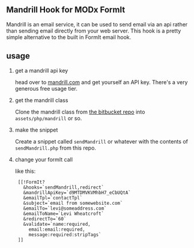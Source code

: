 ## Mandrill Hook for MODx FormIt

Mandrill is an email service, it can be used to send email via an api rather than sending email directly from your web server. This hook is a pretty simple alternative to the built in FormIt email hook.

## usage

1. get a mandrill api key

    head over to [mandrill.com][2] and get yourself an API key. There's a very generous free usage tier.

2. get the mandrill class

    Clone the mandrill class from [the bitbucket repo][1] into `assets/php/mandrill` or so.

3. make the snippet

    Create a snippet called `sendMandrill` or whatever with the contents of `sendMandrill.php` from this repo.

4. change your formIt call

    like this:

        [[!FormIt?
          &hooks=`sendMandrill,redirect`
          &mandrillApiKey=`d9MTDMVKVMhbH7_eCbUQtA`
          &emailTpl=`contactTpl`
          &subject=`email from somewebsite.com`
          &emailTo=`levi@someaddress.com`
          &emailToName=`Levi Wheatcroft`
          &redirectTo=`60`
          &validate=`name:required,
            email:email:required,
            message:required:stripTags`
        ]]

[1]: https://bitbucket.org/mailchimp/mandrill-api-php/src "mandrill-api-php"
[2]: http://mandrill.com/pricing/ "mandrill pricing"

